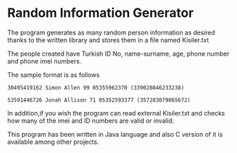 # Random Information Generator

The program generates as many random person information as desired thanks to the written library and stores them in a file named Kisiler.txt

The people created have Turkish ID No, name-surname, age, phone number and phone imei numbers.

The sample format is as follows

    30495419162 Simon Allen 99 05355962370 (339028046233238)

    53591446726 Jonah Allison 71 05352593377 (357283079865672)

In addition,if you wish the program can read external Kisiler.txt and checks how many of the imei and ID numbers are valid or invalid.

This program has been written in Java language and also C version of it is available among other projects.
